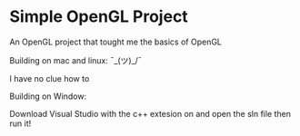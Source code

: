 # Simple OpenGL Project
 An OpenGL project that tought me the basics of OpenGL
 

Building on mac and linux:
  ¯\_(ツ)_/¯ 
 
 I have no clue how to
 
Building on Window:

Download Visual Studio with the c++ extesion on and open the sln file then run it!
